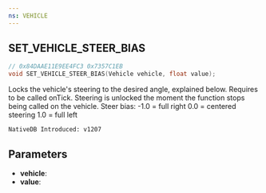 ```yaml
---
ns: VEHICLE
---
```

## SET_VEHICLE_STEER_BIAS

```c
// 0x84DAAE11E9EE4FC3 0x7357C1EB
void SET_VEHICLE_STEER_BIAS(Vehicle vehicle, float value);
```

Locks the vehicle's steering to the desired angle, explained below.
Requires to be called onTick. Steering is unlocked the moment the function stops being called on the vehicle.
Steer bias:
-1.0 = full right
0.0 = centered steering
1.0 = full left

```
NativeDB Introduced: v1207
```

## Parameters
* **vehicle**:
* **value**:

